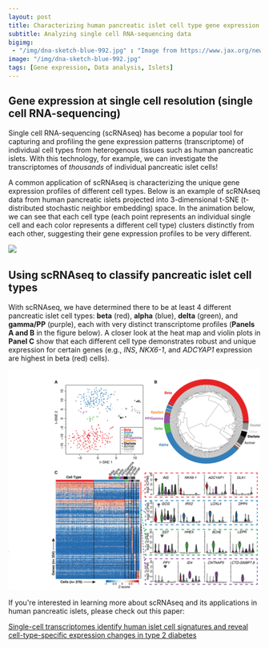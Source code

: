 ```yaml
---
layout: post
title: Characterizing human pancreatic islet cell type gene expression profiles 
subtitle: Analyzing single cell RNA-sequencing data
bigimg: 
 - "/img/dna-sketch-blue-992.jpg" : "Image from https://www.jax.org/news-and-insights/2015/december/single-cell-genomics"
image: "/img/dna-sketch-blue-992.jpg"
tags: [Gene expression, Data analysis, Islets]
---
```


## Gene expression at single cell resolution (single cell RNA-sequencing)

Single cell RNA-sequencing (scRNAseq) has become a popular tool for capturing and profiling the gene expression patterns
(transcriptome) of individual cell types from heterogenous tissues such as human pancreatic islets. 
With this technology, for example, we can investigate the transcriptomes of _thousands_ of individual pancreatic islet cells!

A common application of scRNAseq is characterizing the unique gene expression profiles of different cell types. 
Below is an example of scRNAseq data from human pancreatic islets projected into 3-dimensional t-SNE (t-distributed stochastic neighbor embedding) space. In the animation below, we can see that each cell type (each point represents an individual single cell
and each color represents a different cell type) clusters distinctly from each other, suggesting their gene expression profiles
to be very different.

![](/img/Human.pancreatic.islet.scRNAseq.gif)

## Using scRNAseq to classify pancreatic islet cell types

With scRNAseq, we have determined there to be at least 4 different pancreatic islet cell types: **beta** (red),
**alpha** (blue), **delta** (green), and **gamma/PP** (purple), each with very distinct transcriptome profiles
(**Panels A and B** in the figure below). A closer look at the heat map and violin plots in **Panel C** show
that each different cell type demonstrates robust and unique expression for certain genes
(e.g., _INS_, _NKX6-1_, and _ADCYAP1_ expression are highest in beta (red) cells).

![](/img/Lawlor_George_Figure_3.png)

If you're interested in learning more about scRNAseq and its applications in human pancreatic islets, please check out this paper:

[Single-cell transcriptomes identify human islet cell signatures and reveal cell-type-specific expression changes in type 2 diabetes](https://www.ncbi.nlm.nih.gov/pubmed/27864352)

